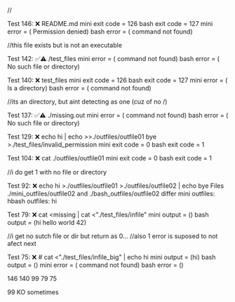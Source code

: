 //

Test 146: ❌ README.md
mini exit code = 126
bash exit code = 127
mini error = ( Permission denied)
bash error = ( command not found)

//this file exists but is not an executable


Test 142: ✅⚠️  /test_files
mini error = ( command not found)
bash error = ( No such file or directory)


Test 140: ❌ test_files
mini exit code = 126
bash exit code = 127
mini error = ( Is a directory)
bash error = ( command not found)

//its an directory, but aint detecting as one (cuz of no /)


Test 137: ✅⚠️  ./missing.out
mini error = ( command not found)
bash error = ( No such file or directory)


Test 129: ❌ echo hi | echo >>./outfiles/outfile01 bye >./test_files/invalid_permission
mini exit code = 0
bash exit code = 1


Test 104: ❌ cat <missing >./outfiles/outfile01
mini exit code = 0
bash exit code = 1

//i do get 1 with no file or directory


Test  92: ❌ echo hi >./outfiles/outfile01 >./outfiles/outfile02 | echo bye
Files ./mini_outfiles/outfile02 and ./bash_outfiles/outfile02 differ
mini outfiles:
hbash outfiles:
hi


Test  79: ❌ cat <missing | cat <"./test_files/infile"
mini output = ()
bash output = (hi hello world 42)

//i get no sutch file or dir but return as 0...
//also 1 error is suposed to not afect next


Test  75: ❌ # cat <"./test_files/infile_big" | echo hi
mini output = (hi)
bash output = ()
mini error = ( command not found)
bash error = ()

146 140 99 79 75

99 KO sometimes
